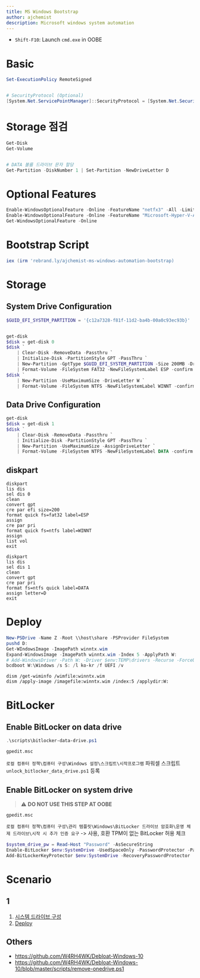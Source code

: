 ```yaml
---
title: MS Windows Bootstrap
author: ajchemist
description: Microsoft windows system automation
---
```



- `Shift-F10`: Launch `cmd.exe` in OOBE


# Basic


``` powershell
Set-ExecutionPolicy RemoteSigned


# SecurityProtocol (Optional)
[System.Net.ServicePointManager]::SecurityProtocol = [System.Net.SecurityProtocolType]::Tls12
```


# Storage 점검


``` powershell
Get-Disk
Get-Volume


# DATA 볼륨 드라이브 문자 할당
Get-Partition -DiskNumber 1 | Set-Partition -NewDriveLetter D
```


# Optional Features


```powershell
Enable-WindowsOptionalFeature -Online -FeatureName "netfx3" -All -LimitAccess
Enable-WindowsOptionalFeature -Online -FeatureName "Microsoft-Hyper-V-All" -All
Get-WindowsOptionalFeature -Online
```


# Bootstrap Script


```powershell
iex (irm 'rebrand.ly/ajchemist-ms-windows-automation-bootstrap)
```


# Storage


## System Drive Configuration


```powershell
$GUID_EFI_SYSTEM_PARTITION = '{c12a7328-f81f-11d2-ba4b-00a0c93ec93b}'


get-disk
$disk = get-disk 0
$disk `
    | Clear-Disk -RemoveData -Passthru `
    | Initialize-Disk -PartitionStyle GPT -PassThru `
    | New-Partition -GptType $GUID_EFI_SYSTEM_PARTITION -Size 200MB -DriveLetter S `
    | Format-Volume -FileSystem FAT32 -NewFileSystemLabel ESP -confirm:$false
$disk `
    | New-Partition -UseMaximumSize -DriveLetter W `
    | Format-Volume -FileSystem NTFS -NewFileSystemLabel WINNT -confirm:$false
```


## Data Drive Configuration


```powershell
get-disk
$disk = get-disk 1
$disk `
    | Clear-Disk -RemoveData -Passthru `
    | Initialize-Disk -PartitionStyle GPT -PassThru `
    | New-Partition -UseMaximumSize -AssignDriveLetter `
    | Format-Volume -FileSystem NTFS -NewFileSystemLabel DATA -confirm:$false
```


## diskpart


``` batchfile
diskpart
lis dis
sel dis 0
clean
convert gpt
cre par efi size=200
format quick fs=fat32 label=ESP
assign
cre par pri
format quick fs=ntfs label=WINNT
assign
list vol
exit
```


``` batchfile
diskpart
lis dis
sel dis 1
clean
convert gpt
cre par pri
format fs=ntfs quick label=DATA
assign letter=D
exit
```


# Deploy



``` powershell
New-PSDrive -Name Z -Root \\host\share -PSProvider FileSystem
pushd D:
Get-WIndowsImage -ImagePath winntx.wim
Expand-WindowsImage -ImagePath winntx.wim -Index 5 -ApplyPath W:
# Add-WindowsDriver -Path W: -Driver $env:TEMP\drivers -Recurse -ForceUnsigned
bcdboot W:\Windows /s S: /l ko-kr /f UEFI /v
```


``` batchfile
dism /get-wiminfo /wimfile:winntx.wim
dism /apply-image /imagefile:winntx.wim /index:5 /applydir:W:
```


# BitLocker


## Enable BitLocker on data drive


``` powershell
.\scripts\bitlocker-data-drive.ps1
```


`gpedit.msc`


`로컬 컴퓨터 정책\컴퓨터 구성\Windows 설정\스크립트\시작프로그램` 파워셀 스크립트 `unlock_bitlocker_data_drive.ps1` 등록


## Enable BitLocker on system drive


> :warning: **DO NOT USE THIS STEP AT OOBE**


`gpedit.msc`


`로컬 컴퓨터 정책\컴퓨터 구성\관리 템플릿\Windows\BitLocker 드라이브 암호화\운영 체제 드라이브\시작 시 추가 인증 요구` -> 사용, 호환 TPM이 없는 BitLocker 허용 체크


``` powershell
$system_drive_pw = Read-Host "Password" -AsSecureString
Enable-BitLocker $env:SystemDrive -UsedSpaceOnly -PasswordProtector -Password $system_drive_pw
Add-BitLockerKeyProtector $env:SystemDrive -RecoveryPasswordProtector
```


# Scenario


## 1


1. [시스템 드라이브 구성](#system-drive-configuration)
2. [Deploy](#deploy)


## Others


- https://github.com/W4RH4WK/Debloat-Windows-10
- https://github.com/W4RH4WK/Debloat-Windows-10/blob/master/scripts/remove-onedrive.ps1
